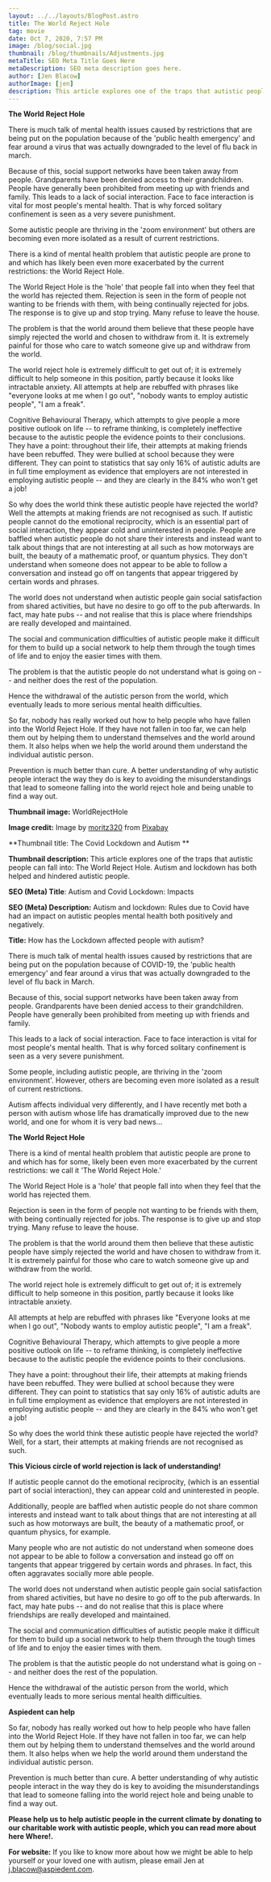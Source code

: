 ```yaml
---
layout: ../../layouts/BlogPost.astro
title: The World Reject Hole
tag: movie
date: Oct 7, 2020, 7:57 PM
image: /blog/social.jpg
thumbnail: /blog/thumbnails/Adjustments.jpg
metaTitle: SEO Meta Title Goes Here
metaDescription: SEO meta description goes here.
author: [Jen Blacow]
authorImage: [jen]
description: This article explores one of the traps that autistic people can fall into - The World Reject Hole. Autism and lockdown has both helped and hindered autistic people. Lockdown has made more autistic people prone to falling into the world reject hole where they feel that the world has rejected them.
---
```

**The World Reject Hole**

There is much talk of mental health issues caused by restrictions that
are being put on the population because of the 'public health emergency'
and fear around a virus that was actually downgraded to the level of flu
back in march.

Because of this, social support networks have been taken away from
people. Grandparents have been denied access to their grandchildren.
People have generally been prohibited from meeting up with friends and
family. This leads to a lack of social interaction. Face to face
interaction is vital for most people's mental health. That is why forced
solitary confinement is seen as a very severe punishment.

Some autistic people are thriving in the 'zoom environment' but others
are becoming even more isolated as a result of current restrictions.

There is a kind of mental health problem that autistic people are prone
to and which has likely been even more exacerbated by the current
restrictions: the World Reject Hole.

The World Reject Hole is the 'hole' that people fall into when they feel
that the world has rejected them. Rejection is seen in the form of
people not wanting to be friends with them, with being continually
rejected for jobs. The response is to give up and stop trying. Many
refuse to leave the house.

The problem is that the world around them believe that these people have
simply rejected the world and chosen to withdraw from it. It is
extremely painful for those who care to watch someone give up and
withdraw from the world.

The world reject hole is extremely difficult to get out of; it is
extremely difficult to help someone in this position, partly because it
looks like intractable anxiety. All attempts at help are rebuffed with
phrases like "everyone looks at me when I go out", "nobody wants to
employ autistic people", "I am a freak".

Cognitive Behavioural Therapy, which attempts to give people a more
positive outlook on life -- to reframe thinking, is completely
ineffective because to the autistic people the evidence points to their
conclusions. They have a point: throughout their life, their attempts at
making friends have been rebuffed. They were bullied at school because
they were different. They can point to statistics that say only 16% of
autistic adults are in full time employment as evidence that employers
are not interested in employing autistic people -- and they are clearly
in the 84% who won't get a job!

So why does the world think these autistic people have rejected the
world? Well the attempts at making friends are not recognised as such.
If autistic people cannot do the emotional reciprocity, which is an
essential part of social interaction, they appear cold and uninterested
in people. People are baffled when autistic people do not share their
interests and instead want to talk about things that are not interesting
at all such as how motorways are built, the beauty of a mathematic
proof, or quantum physics. They don't understand when someone does not
appear to be able to follow a conversation and instead go off on
tangents that appear triggered by certain words and phrases.

The world does not understand when autistic people gain social
satisfaction from shared activities, but have no desire to go off to the
pub afterwards. In fact, may hate pubs -- and not realise that this is
place where friendships are really developed and maintained.

The social and communication difficulties of autistic people make it
difficult for them to build up a social network to help them through the
tough times of life and to enjoy the easier times with them.

The problem is that the autistic people do not understand what is going
on -- and neither does the rest of the population.

Hence the withdrawal of the autistic person from the world, which
eventually leads to more serious mental health difficulties.

So far, nobody has really worked out how to help people who have fallen
into the World Reject Hole. If they have not fallen in too far, we can
help them out by helping them to understand themselves and the world
around them. It also helps when we help the world around them understand
the individual autistic person.

Prevention is much better than cure. A better understanding of why
autistic people interact the way they do is key to avoiding the
misunderstandings that lead to someone falling into the world reject
hole and being unable to find a way out.

**Thumbnail image:** WorldRejectHole

**Image credit:** Image
by [moritz320](https://pixabay.com/users/moritz320-1260270/?utm_source=link-attribution&utm_medium=referral&utm_campaign=image&utm_content=2487705) from [Pixabay](https://pixabay.com/?utm_source=link-attribution&utm_medium=referral&utm_campaign=image&utm_content=2487705) 

**Thumbnail title: The Covid Lockdown and Autism **

**Thumbnail description:** This article explores one of the traps that
autistic people can fall into: The World Reject Hole. Autism and
lockdown has both helped and hindered autistic people.

**SEO (Meta) Title**: Autism and Covid Lockdown: Impacts

**SEO (Meta) Description:** Autism and lockdown: Rules due to Covid have
had an impact on autistic peoples mental health both positively and
negatively.

**Title:** How has the Lockdown affected people with autism?

There is much talk of mental health issues caused by restrictions that
are being put on the population because of COVID-19, the 'public health
emergency' and fear around a virus that was actually downgraded to the
level of flu back in March.

Because of this, social support networks have been taken away from
people. Grandparents have been denied access to their grandchildren.
People have generally been prohibited from meeting up with friends and
family.

This leads to a lack of social interaction. Face to face interaction is
vital for most people's mental health. That is why forced solitary
confinement is seen as a very severe punishment.

Some people, including autistic people, are thriving in the 'zoom
environment'. However, others are becoming even more isolated as a
result of current restrictions.

Autism affects individual very differently, and I have recently met both
a person with autism whose life has dramatically improved due to the new
world, and one for whom it is very bad news...

**The World Reject Hole**

There is a kind of mental health problem that autistic people are prone
to and which has for some, likely been even more exacerbated by the
current restrictions: we call it 'The World Reject Hole.'

The World Reject Hole is a 'hole' that people fall into when they feel
that the world has rejected them.

Rejection is seen in the form of people not wanting to be friends with
them, with being continually rejected for jobs. The response is to give
up and stop trying. Many refuse to leave the house.

The problem is that the world around them then believe that these
autistic people have simply rejected the world and have chosen to
withdraw from it. It is extremely painful for those who care to watch
someone give up and withdraw from the world.

The world reject hole is extremely difficult to get out of; it is
extremely difficult to help someone in this position, partly because it
looks like intractable anxiety.

All attempts at help are rebuffed with phrases like "Everyone looks at
me when I go out", "Nobody wants to employ autistic people", "I am a
freak".

Cognitive Behavioural Therapy, which attempts to give people a more
positive outlook on life -- to reframe thinking, is completely
ineffective because to the autistic people the evidence points to their
conclusions.

They have a point: throughout their life, their attempts at making
friends have been rebuffed. They were bullied at school because they
were different. They can point to statistics that say only 16% of
autistic adults are in full time employment as evidence that employers
are not interested in employing autistic people -- and they are clearly
in the 84% who won't get a job!

So why does the world think these autistic people have rejected the
world? Well, for a start, their attempts at making friends are not
recognised as such.

**This Vicious circle of world rejection is lack of understanding!**

If autistic people cannot do the emotional reciprocity, (which is an
essential part of social interaction), they can appear cold and
uninterested in people.

Additionally, people are baffled when autistic people do not share
common interests and instead want to talk about things that are not
interesting at all such as how motorways are built, the beauty of a
mathematic proof, or quantum physics, for example.

Many people who are not autistic do not understand when someone does not
appear to be able to follow a conversation and instead go off on
tangents that appear triggered by certain words and phrases. In fact,
this often aggravates socially more able people.

The world does not understand when autistic people gain social
satisfaction from shared activities, but have no desire to go off to the
pub afterwards. In fact, may hate pubs -- and do not realise that this
is place where friendships are really developed and maintained.

The social and communication difficulties of autistic people make it
difficult for them to build up a social network to help them through the
tough times of life and to enjoy the easier times with them.

The problem is that the autistic people do not understand what is going
on -- and neither does the rest of the population.

Hence the withdrawal of the autistic person from the world, which
eventually leads to more serious mental health difficulties.

**Aspiedent can help**

So far, nobody has really worked out how to help people who have fallen
into the World Reject Hole. If they have not fallen in too far, we can
help them out by helping them to understand themselves and the world
around them. It also helps when we help the world around them understand
the individual autistic person.

Prevention is much better than cure. A better understanding of why
autistic people interact in the way they do is key to avoiding the
misunderstandings that lead to someone falling into the world reject
hole and being unable to find a way out.

**Please help us to help autistic people in the current climate by
donating to our charitable work with autistic people, which you can read
more about here Where!.**

**For website:** If you like to know more about how we might be able to
help yourself or your loved one with autism, please email Jen at
<j.blacow@aspiedent.com>.
